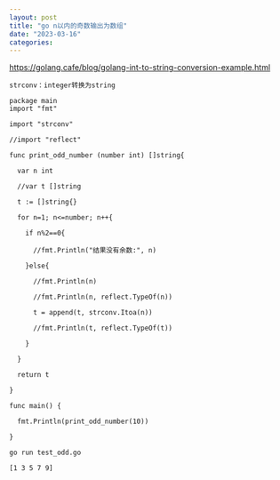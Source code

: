 ```yaml
---
layout: post
title: "go n以内的奇数输出为数组"
date: "2023-03-16"
categories: 
---
```

<p><a href="https://golang.cafe/blog/golang-int-to-string-conversion-example.html">https://golang.cafe/blog/golang-int-to-string-conversion-example.html</a></p>

<pre>
<code>strconv：integer转换为string

package main
import &quot;fmt&quot;

import &quot;strconv&quot;

//import &quot;reflect&quot;

func print_odd_number (number int) []string{

&nbsp; var n int

&nbsp; //var t []string

&nbsp; t := []string{}

&nbsp; for n=1; n&lt;=number; n++{

&nbsp;&nbsp;&nbsp; if n%2==0{

&nbsp;&nbsp;&nbsp;&nbsp;&nbsp; //fmt.Println(&quot;结果没有余数:&quot;, n)

&nbsp;&nbsp;&nbsp; }else{

&nbsp;&nbsp;&nbsp;&nbsp;&nbsp; //fmt.Println(n)

&nbsp;&nbsp;&nbsp;&nbsp;&nbsp; //fmt.Println(n, reflect.TypeOf(n))

&nbsp;&nbsp;&nbsp;&nbsp;&nbsp; t = append(t, strconv.Itoa(n))

&nbsp;&nbsp;&nbsp;&nbsp;&nbsp; //fmt.Println(t, reflect.TypeOf(t))

&nbsp;&nbsp;&nbsp; }&nbsp; &nbsp;

&nbsp; }

&nbsp; return t

}

func main() {

&nbsp; fmt.Println(print_odd_number(10))

}</code></pre>

<pre>
<code>go run test_odd.go

[1 3 5 7 9]</code></pre>

<p>&nbsp;</p>

